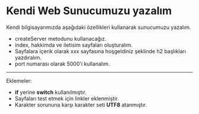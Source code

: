 # Kendi Web Sunucumuzu yazalım

Kendi bilgisayarımızda aşağıdaki özellikleri kullanarak sunucumuzu yazalım.

- createServer metodunu kullanacağız.
- index, hakkimda ve iletisim sayfaları oluşturalım.
- Sayfalara içerik olarak xxx sayfasına hoşgeldiniz şeklinde h2 başlıkları yazdıralım.
- port numarası olarak 5000'i kullanalım.

***

Eklemeler:

- **if** yerine **switch** kullanılmıştır.
- Sayfaları test etmek için linkler eklenmiştir.
- Karakter sorununa karşı karakter seti **UTF8** atanmıştır.
